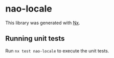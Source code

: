 # nao-locale

This library was generated with [Nx](https://nx.dev).

## Running unit tests

Run `nx test nao-locale` to execute the unit tests.
